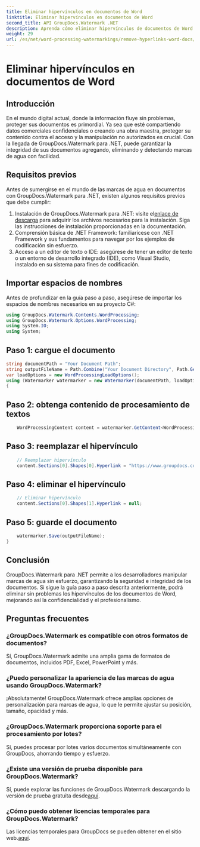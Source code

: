 ```yaml
---
title: Eliminar hipervínculos en documentos de Word
linktitle: Eliminar hipervínculos en documentos de Word
second_title: API GroupDocs.Watermark .NET
description: Aprenda cómo eliminar hipervínculos de documentos de Word usando GroupDocs.Watermark para .NET. Mejore la seguridad de los documentos sin esfuerzo.
weight: 29
url: /es/net/word-processing-watermarkings/remove-hyperlinks-word-docs/
---
```


# Eliminar hipervínculos en documentos de Word

## Introducción
En el mundo digital actual, donde la información fluye sin problemas, proteger sus documentos es primordial. Ya sea que esté compartiendo datos comerciales confidenciales o creando una obra maestra, proteger su contenido contra el acceso y la manipulación no autorizados es crucial. Con la llegada de GroupDocs.Watermark para .NET, puede garantizar la integridad de sus documentos agregando, eliminando y detectando marcas de agua con facilidad.
## Requisitos previos
Antes de sumergirse en el mundo de las marcas de agua en documentos con GroupDocs.Watermark para .NET, existen algunos requisitos previos que debe cumplir:
1.  Instalación de GroupDocs.Watermark para .NET: visite el[enlace de descarga](https://releases.groupdocs.com/Watermark/net/) para adquirir los archivos necesarios para la instalación. Siga las instrucciones de instalación proporcionadas en la documentación.
2. Comprensión básica de .NET Framework: familiarícese con .NET Framework y sus fundamentos para navegar por los ejemplos de codificación sin esfuerzo.
3. Acceso a un editor de texto o IDE: asegúrese de tener un editor de texto o un entorno de desarrollo integrado (IDE), como Visual Studio, instalado en su sistema para fines de codificación.

## Importar espacios de nombres
Antes de profundizar en la guía paso a paso, asegúrese de importar los espacios de nombres necesarios en su proyecto C#:
```csharp
using GroupDocs.Watermark.Contents.WordProcessing;
using GroupDocs.Watermark.Options.WordProcessing;
using System.IO;
using System;
```
## Paso 1: cargue el documento
```csharp
string documentPath = "Your Document Path";
string outputFileName = Path.Combine("Your Document Directory", Path.GetFileName(documentPath));
var loadOptions = new WordProcessingLoadOptions();
using (Watermarker watermarker = new Watermarker(documentPath, loadOptions))
{
```
## Paso 2: obtenga contenido de procesamiento de textos
```csharp
    WordProcessingContent content = watermarker.GetContent<WordProcessingContent>();
```
## Paso 3: reemplazar el hipervínculo
```csharp
    // Reemplazar hipervínculo
    content.Sections[0].Shapes[0].Hyperlink = "https://www.groupdocs.com/”;
```
## Paso 4: eliminar el hipervínculo
```csharp
    // Eliminar hipervínculo
    content.Sections[0].Shapes[1].Hyperlink = null;
```
## Paso 5: guarde el documento
```csharp
    watermarker.Save(outputFileName);
}
```

## Conclusión
GroupDocs.Watermark para .NET permite a los desarrolladores manipular marcas de agua sin esfuerzo, garantizando la seguridad e integridad de los documentos. Si sigue la guía paso a paso descrita anteriormente, podrá eliminar sin problemas los hipervínculos de los documentos de Word, mejorando así la confidencialidad y el profesionalismo.
## Preguntas frecuentes
### ¿GroupDocs.Watermark es compatible con otros formatos de documentos?
Sí, GroupDocs.Watermark admite una amplia gama de formatos de documentos, incluidos PDF, Excel, PowerPoint y más.
### ¿Puedo personalizar la apariencia de las marcas de agua usando GroupDocs.Watermark?
¡Absolutamente! GroupDocs.Watermark ofrece amplias opciones de personalización para marcas de agua, lo que le permite ajustar su posición, tamaño, opacidad y más.
### ¿GroupDocs.Watermark proporciona soporte para el procesamiento por lotes?
Sí, puedes procesar por lotes varios documentos simultáneamente con GroupDocs, ahorrando tiempo y esfuerzo.
### ¿Existe una versión de prueba disponible para GroupDocs.Watermark?
 Sí, puede explorar las funciones de GroupDocs.Watermark descargando la versión de prueba gratuita desde[aquí](https://releases.groupdocs.com/).
### ¿Cómo puedo obtener licencias temporales para GroupDocs.Watermark?
 Las licencias temporales para GroupDocs se pueden obtener en el sitio web.[aquí](https://purchase.groupdocs.com/temporary-license/).
